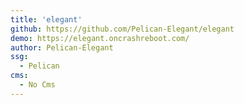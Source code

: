 ```yaml
---
title: 'elegant'
github: https://github.com/Pelican-Elegant/elegant
demo: https://elegant.oncrashreboot.com/
author: Pelican-Elegant
ssg:
  - Pelican
cms:
  - No Cms
---
```

